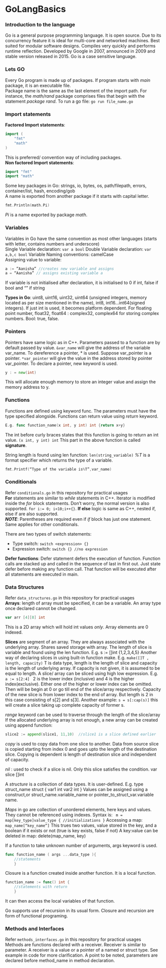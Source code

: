 # GoLangBasics

### Introduction to the language
Go is a general purpose programming language. It is open source. Due to its concurrency feature it is ideal for 
multi-core and networked machines. Best suited for modular software designs. Compiles very quickly and performs 
runtime reflection. Developed by Google in 2007, announced in 2009 and stable version released in 2015. 
Go is a case sensitive language.

### Lets GO
Every Go program is made up of packages. If program starts with _main_ package, it is an executable file.<br>
Package name is the same as the last element of the import path. 
For instance, the _math/rand_ package comprises files that begin with the statement _package rand_. 
To run a go file:  `go run file_name.go`

### Import statements
**Factored Import statements**: 
```go
import (
	"fmt"
	"math"
)
```
This is preferred/ convention way of including packages.<br>
**Non factored Import statements**: 
```go
import "fmt"
import "math"
```
Some key packages in Go: strings, io, bytes, os, path/filepath, errors, container/list, hash, encoding/gob<br>
A name is exported from another package if it starts with capital letter.
```go
fmt.Println(math.Pi)
```
_Pi_ is a name exported by package _math_. 

### Variables
Variables in Go have the same convention as most other languages (starts with letter, contains numbers and underscore)<br>
Single Variable declaration: `var a bool`
Double Variable declaration: `var a,b,c bool`
Variable Naming conventions: camelCase <br>
Assigning value to variable: 
```go
a := ”Aanisha” //creates new variable and assigns
a = “Aanisha” // assigns existing variable a
```
If variable is not initialised after declaration, it is initialised to 0 if int, false if bool and “” if string<br>

**Types in Go**: uint8, uint16, uint32, uint64 (unsigned integers, memory located as per size mentioned in the name), 
int8, int16...int64(signed integers). If just int is used, it becomes platform dependent. For floating point number, 
float32, float64 : complex32, complex64 for storing complex numbers. Bool: true, false. 

### Pointers
Pointers have same logic as in C++. Parameters passed to a function are by default passed by value.
`&var_name` will give the address of the variable var_name. To dereference a pointer, * is used. Suppose var_pointer 
is a pointer. `*var_pointer` will give the value in the address stored by pointer var_pointer. 
To declare a pointer, new  keyword is used. 
```go
y : = new(int)
```
This will allocate enough memory to store an integer value and assign the memory address to y.

### Functions
Functions are defined using keyword func. The parameters must have the type specified alongside. 
Functions can return value using _return_ keyword. 
```go
E.g. func function_name(x int, y int) int {return x+y}
```
The int  before curly braces states that this function is going to return an int value. `(x int, y int) int`
This part in the above function is called **signature**.

String length is found using len function: `len(string_variable)`
_%T_ is a format specifier which returns the type of a variable.
```go
fmt.Printf(“Type of the variable is%T”,var_name)
``` 

### Conditionals
Refer `conditionals.go` in this repository for practical usages<br>
**For** statements are similar to _while_ statements in C++. Iterator is modified inside the _for_ block statements. 
Don’t worry, the normal version is also supported.  `for i:= 0; i<10;i++{}`. **If else** logic is same as C++, 
nested if, else if are also supported.<br>
_**NOTE**_: Parentheses are required even if _if_ block has just one statement. Same applies for other conditionals.

There are two types of switch statements:
* Type switch:  `switch <expression> {}`
* Expression switch: `switch {} //no expression`

**Defer functions**: Defer statement defers the execution of function. Function calls are stacked up and called in the 
sequence of last in first out. Just state defer before making any function call. That function will be executed 
after all statements are executed in main.

### Data Structures
Refer `data_structures.go` in this repository for practical usages<br>
**Arrays**: length of array must be specified, it can be a variable. An array type once declared cannot be changed.
```go
var arr [4][8] int
```
This is a 2D array which will hold int values _only_. Array elements are 0 indexed.

**Slices** are segment of an array. They are always associated with the underlying array. Shares saved storage with array. The length of slice is variable and found using the len function. E.g. s := []int {1,2,3,4,5}
Another way of declaring slices in using built-in function make.
E.g. `make([]T , length, capacity)` T is data type, length is the length of slice and capacity is the length of underlying array. If capacity is not given, it is assumed to be equal to length.
A slice/ array can be sliced using high low expression. E.g. `a := s[2:4] `
2 is the lower index (inclusive) and 4 is the higher index(exclusive). Either one of the higher or lower index can be omitted. Then will be begin at 0 or go till end of the slice/array respectively. Capacity of the new slice is from lower index to the end of array. But length is 2 in this case consisting of s[2] and s[3].
Another example: `s = s[:cap(s)]` this will create a slice taking up complete capacity of former s.

_range_ keyword can be used to traverse through the length of the slice/array
If the allocated underlying array is not enough, a new array can be created using append function:
```go
slice2 := append(slice1, 11,10)  //slice1 is a slice defined earlier
```
_copy_ is used to copy data from one slice to another. Data from source slice is copied starting from index 0 and goes upto the length of the destination slice. Copying is dependent is length of destination slice and independent of capacity.

_nil_ : used to check if a slice is nil. Only this slice satisfies the condition. var slice []int

A _structure_ is a collection of data types. It is user-defined.
E.g. type struct_name struct {
    var1 int
    var2 int
}
Values can be assigned using a construct,or struct_name.variable_name or pointer_to_struct_var.variable name.

_Maps_ in go are collection of unordered elements, here keys and values. They cannot be referenced using indexes. Syntax is:
` m = map[key_type]value_type { //initializations }`
Accessing a map:  `map_name[“key_name”]`
This trues two values, value stored in the key, and a boolean if it exists or not (true is key exists, false if not)
A key:value can be deleted in map:  delete(map_name, key)

If a function to take unknown number of arguments, args  keyword is used.
```go
func function_name ( args ...data_type ){ 
	//statements 
	}
```

Closure is a function created inside another function. It is a local function.
```go
function_name := func() int { 
	//statements with return 
	}
```
It can then access the local variables of that function. 

Go supports use of recursion in its usual form. Closure and recursion are form of functional programing.

### Methods and Interfaces
Refer `methods_interfaces.go` in this repository for practical usages<br>
Methods are functions declared with a receiver. Receiver is similar to parameter. A receiver is a value or a pointer 
of a named or struct type. See example in code for more clarification. A point to be noted, parameters are 
declared before method_name in method declaration.